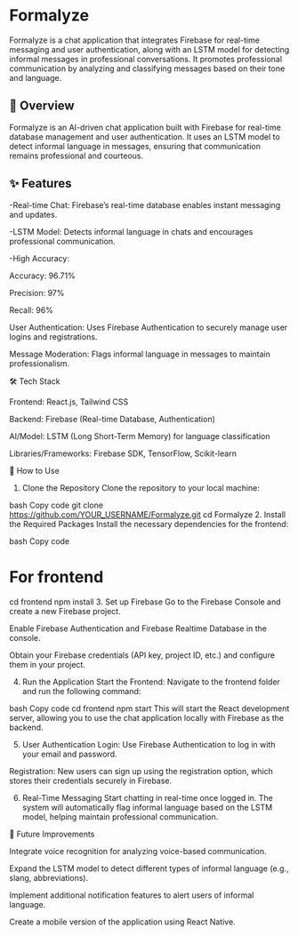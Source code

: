 # Formalyze
Formalyze is a chat application that integrates Firebase for real-time messaging and user authentication, along with an LSTM model for detecting informal messages in professional conversations. It promotes professional communication by analyzing and classifying messages based on their tone and language.

## 🧠 Overview
Formalyze is an AI-driven chat application built with Firebase for real-time database management and user authentication. It uses an LSTM model to detect informal language in messages, ensuring that communication remains professional and courteous.

## ✨ Features

-Real-time Chat: Firebase’s real-time database enables instant messaging and updates.

-LSTM Model: Detects informal language in chats and encourages professional communication.

-High Accuracy:

Accuracy: 96.71%

Precision: 97%

Recall: 96%

User Authentication: Uses Firebase Authentication to securely manage user logins and registrations.

Message Moderation: Flags informal language in messages to maintain professionalism.

🛠️ Tech Stack

Frontend: React.js, Tailwind CSS

Backend: Firebase (Real-time Database, Authentication)

AI/Model: LSTM (Long Short-Term Memory) for language classification

Libraries/Frameworks: Firebase SDK, TensorFlow, Scikit-learn

🚀 How to Use

1. Clone the Repository
Clone the repository to your local machine:

bash
Copy code
git clone https://github.com/YOUR_USERNAME/Formalyze.git
cd Formalyze
2. Install the Required Packages
Install the necessary dependencies for the frontend:

bash
Copy code
# For frontend
cd frontend
npm install
3. Set up Firebase
Go to the Firebase Console and create a new Firebase project.

Enable Firebase Authentication and Firebase Realtime Database in the console.

Obtain your Firebase credentials (API key, project ID, etc.) and configure them in your project.

4. Run the Application
Start the Frontend:
Navigate to the frontend folder and run the following command:

bash
Copy code
cd frontend
npm start
This will start the React development server, allowing you to use the chat application locally with Firebase as the backend.

5. User Authentication
Login: Use Firebase Authentication to log in with your email and password.

Registration: New users can sign up using the registration option, which stores their credentials securely in Firebase.

6. Real-Time Messaging
Start chatting in real-time once logged in. The system will automatically flag informal language based on the LSTM model, helping maintain professional communication.

🔮 Future Improvements

Integrate voice recognition for analyzing voice-based communication.

Expand the LSTM model to detect different types of informal language (e.g., slang, abbreviations).

Implement additional notification features to alert users of informal language.

Create a mobile version of the application using React Native.
